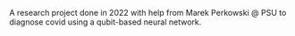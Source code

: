 A research project done in 2022 with help from Marek Perkowski @ PSU to diagnose covid using a qubit-based neural network. 
